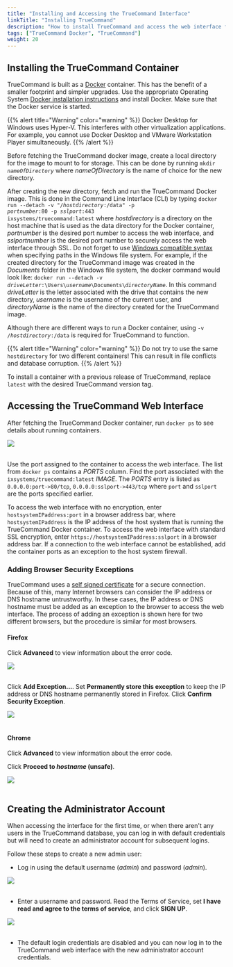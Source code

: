 ```yaml
---
title: "Installing and Accessing the TrueCommand Interface"
linkTitle: "Installing TrueCommand"
description: "How to install TrueCommand and access the web interface for the first time."
tags: ["TrueCommand Docker", "TrueCommand"]
weight: 20
---
```


## Installing the TrueCommand Container

TrueCommand is built as a [Docker](https://www.docker.com/) container.
This has the benefit of a smaller footprint and simpler upgrades.
Use the appropriate Operating System [Docker installation instructions](https://docs.docker.com/get-docker/) and install Docker.
Make sure that the Docker service is started.

{{% alert title="Warning" color="warning" %}}
Docker Desktop for Windows uses Hyper-V. This interferes with
other virtualization applications. For example, you cannot use Docker
Desktop and VMware Workstation Player simultaneously.
{{% /alert %}}

Before fetching the TrueCommand docker image, create a local directory for
the image to mount to for storage. This can be done by running
<code>mkdir <i>nameOfDirectory</i></code> where *nameOfDirectory* is the name
of choice for the new directory.

After creating the new directory, fetch and run the TrueCommand Docker image.
This is done in the Command Line Interface (CLI) by typing
<code>docker run \--detach -v "/*hostdirectory*:/data" -p *portnumber*:80 -p
*sslport*:443 ixsystems/truecommand:latest</code> where *hostdirectory* is a
directory on the host machine that is used as the data directory for the Docker
container, *portnumber* is the desired port number to access the web interface,
and *sslportnumber* is the desired port number to securely access the web
interface through SSL. Do not forget to use
[Windows compatible syntax](https://docs.microsoft.com/en-us/dotnet/standard/io/file-path-formats)
when specifying paths in the Windows file system. For example, if the created
directory for the TrueCommand image was created in the *Documents* folder in the
Windows file system, the docker command would look like:
<code>docker run \--detach -v *driveLetter*:\Users\\*username*\\Documents\\*directoryName*</code>.
In this command *driveLetter* is the letter associated with the drive that
contains the new directory, *username* is the username of the current user, and
*directoryName* is the name of the directory created for the TrueCommand image.


Although there are different ways to run a Docker container, using <code>-v /*hostdirectory*:/data</code> is required for TrueCommand to function.

{{% alert title="Warning" color="warning" %}}
Do not try to use the same `hostdirectory` for two different containers!
This can result in file conflicts and database corruption.
{{% /alert %}}

To install a container with a previous release of TrueCommand, replace `latest` with the desired TrueCommand version tag.

## Accessing the TrueCommand Web Interface

After fetching the TrueCommand Docker container, run `docker ps` to see details about running containers.

<img src="/images/tc-docker-container-list.png">
<br><br>

Use the port assigned to the container to access the web interface.
The list from `docker ps` contains a *PORTS* column.
Find the port associated with the `ixsystems/truecommand:latest` *IMAGE*.
The *PORTS* entry is listed as `0.0.0.0:port->80/tcp`, `0.0.0.0:sslport->443/tcp` where `port` and `sslport` are the ports specified earlier.

To access the web interface with no encryption, enter
`hostsystemIPaddress:port` in a browser address bar, where `hostsystemIPaddress`
is the IP address of the host system that is running the TrueCommand Docker
container. To access the web interface with standard SSL encryption, enter
`https://hostsystemIPaddress:sslport` in a browser address bar.
If a connection to the web interface cannot be established, add the container
ports as an exception to the host system firewall.

### Adding Browser Security Exceptions

TrueCommand uses a [self signed certificate](https://en.wikipedia.org/wiki/Self-signed_certificate) for a secure connection.
Because of this, many Internet browsers can consider the IP address or DNS hostname untrustworthy.
In these cases, the IP address or DNS hostname must be added as an exception to the browser to access the web interface.
The process of adding an exception is shown here for two different browsers, but the procedure is similar for most browsers.

#### Firefox

Click **Advanced** to view information about the error code.

<img src="/images/tc-firefox-warning.png">
<br><br>

Click **Add Exception...**.
Set **Permanently store this exception** to keep the IP address or DNS hostname permanently stored in Firefox.
Click **Confirm Security Exception**.

<img src="/images/tc-firefox-add-exception.png">
<br><br>

#### Chrome

Click **Advanced** to view information about the error code.

Click **Proceed to *hostname* (unsafe)**.

<img src="/images/tc-chrome-warning.png">
<br><br>

## Creating the Administrator Account

When accessing the interface for the first time, or when there aren't any users in the TrueCommand database, you can log in with default credentials but will need to create an administrator account for subsequent logins.

Follow these steps to create a new admin user:

* Log in using the default username (*admin*) and password (*admin*).

<img src="/images/tc-admin-login.png">
<br><br>

* Enter a username and password.
  Read the Terms of Service, set **I have read and agree to the terms of service**, and click **SIGN UP**.

<img src="/images/tc-sign-up.png">
<br><br>

* The default login credentials are disabled and you can now log in to the TrueCommand web interface with the new administrator account credentials.
